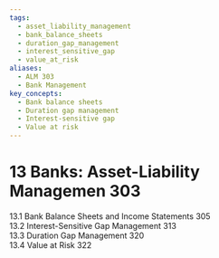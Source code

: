 ```yaml
---
tags:
  - asset_liability_management
  - bank_balance_sheets
  - duration_gap_management
  - interest_sensitive_gap
  - value_at_risk
aliases:
  - ALM 303
  - Bank Management
key_concepts:
  - Bank balance sheets
  - Duration gap management
  - Interest-sensitive gap
  - Value at risk
---
```


# 13 Banks: Asset-Liability Managemen 303  

13.1 Bank Balance Sheets and Income Statements 305   
13.2 Interest-Sensitive Gap Management 313   
13.3 Duration Gap Management 320   
13.4 Value at Risk 322  
